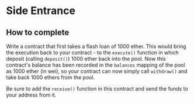 # Side Entrance

## How to complete

Write a contract that first takes a flash loan of 1000 ether. This would bring the execution back to your contract - to the `execute()` function in which deposit (calling `deposit()`) 1000 ether back into the pool. Now this contract's balance has been recorded in the `balances` mapping of the pool as 1000 ether (in wei), so your contract can now simply call `withdraw()` and take back 1000 ethers from the pool.

Be sure to add the `receive()` function in this contract and send the funds to your address from it.
